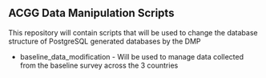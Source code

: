 ## ACGG Data Manipulation Scripts
This repository will contain scripts that will be used to change the database structure of PostgreSQL generated databases by the DMP

  * baseline_data_modification - Will be used to manage data collected from the baseline survey across the 3 countries
